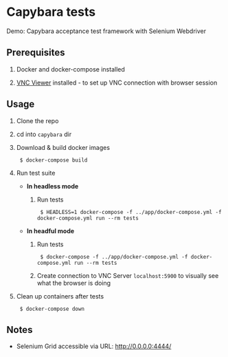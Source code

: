 # Capybara tests

Demo: Capybara acceptance test framework with Selenium Webdriver

## Prerequisites

1. Docker and docker-compose installed

1. [VNC Viewer](https://www.realvnc.com/en/connect/download/viewer/) installed - to set up VNC connection with browser session

## Usage

1. Clone the repo

1. cd into `capybara` dir

1. Download & build docker images

        $ docker-compose build

1. Run test suite

    * **In headless mode**

        1. Run tests

                $ HEADLESS=1 docker-compose -f ../app/docker-compose.yml -f docker-compose.yml run --rm tests

    * **In headful mode**

        1. Run tests

                $ docker-compose -f ../app/docker-compose.yml -f docker-compose.yml run --rm tests

        1. Create connection to VNC Server `localhost:5900` to visually see what the browser is doing

1. Clean up containers after tests

        $ docker-compose down

## Notes

- Selenium Grid accessible via URL: http://0.0.0.0:4444/
